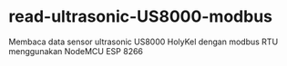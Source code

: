 # read-ultrasonic-US8000-modbus
Membaca data sensor ultrasonic US8000 HolyKel dengan modbus RTU menggunakan NodeMCU ESP 8266
